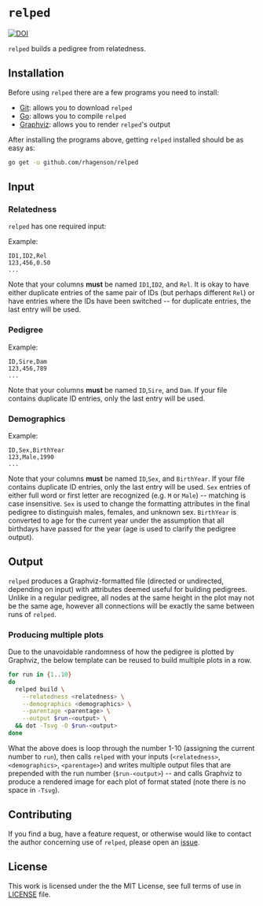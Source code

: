 # `relped`

[![DOI](https://zenodo.org/badge/217557856.svg)](https://zenodo.org/badge/latestdoi/217557856)

`relped` builds a pedigree from relatedness.

## Installation

Before using `relped` there are a few programs you need to install:

+ [Git](https://git-scm.com/downloads): allows you to download `relped`
+ [Go](https://golang.org/dl/): allows you to compile `relped`
+ [Graphviz](https://graphviz.org/download/): allows you to render `relped`'s output

After installing the programs above, getting `relped` installed should be as easy as:

```bash
go get -u github.com/rhagenson/relped
```

## Input

### Relatedness

`relped` has one required input:

Example:

```csv
ID1,ID2,Rel
123,456,0.50
...
```

Note that your columns **must** be named `ID1`,`ID2`, and `Rel`. It is okay to have either duplicate entries of the same pair of IDs (but perhaps different `Rel`) or have entries where the IDs have been switched -- for duplicate entries, the last entry will be used.

### Pedigree

Example:

```csv
ID,Sire,Dam
123,456,789
...
```

Note that your columns **must** be named `ID`,`Sire`, and `Dam`. If your file contains duplicate ID entries, only the last entry will be used.

### Demographics

Example:

```csv
ID,Sex,BirthYear
123,Male,1990
...
```

Note that your columns **must** be named `ID`,`Sex`, and `BirthYear`. If your file contains duplicate ID entries, only the last entry will be used. `Sex` entries of either full word or first letter are recognized (e.g. `M` or `Male`) -- matching is case insensitive. `Sex` is used to change the formatting attributes in the final pedigree to distinguish males, females, and unknown sex. `BirthYear` is converted to age for the current year under the assumption that all birthdays have passed for the year (age is used to clarify the pedigree output).

## Output

`relped` produces a Graphviz-formatted file (directed or undirected, depending on input) with attributes deemed useful for building pedigrees. Unlike in a regular pedigree, all nodes at the same height in the plot may not be the same age, however all connections will be exactly the same between runs of `relped`.

### Producing multiple plots

Due to the unavoidable randomness of how the pedigree is plotted by Graphviz, the below template can be reused to build multiple plots in a row.

```bash
for run in {1..10}
do
  relped build \
    --relatedness <relatedness> \
    --demographics <demographics> \
    --parentage <parentage> \
    --output $run-<output> \
  && dot -Tsvg -O $run-<output>
done
```

What the above does is loop through the number 1-10 (assigning the current number to `run`), then calls `relped` with your inputs (`<relatedness>`, `<demographics>`, `<parentage>`) and writes multiple output files that are prepended with the run number (`$run-<output>`) -- and calls Graphviz to produce a rendered image for each plot of format stated (note there is no space in `-Tsvg`).

## Contributing

If you find a bug, have a feature request, or otherwise would like to contact the author concerning use of `relped`, please open an [issue](https://github.com/rhagenson/relped/issues).

## License

This work is licensed under the the MIT License, see full terms of use in [LICENSE](./LICENSE) file.
